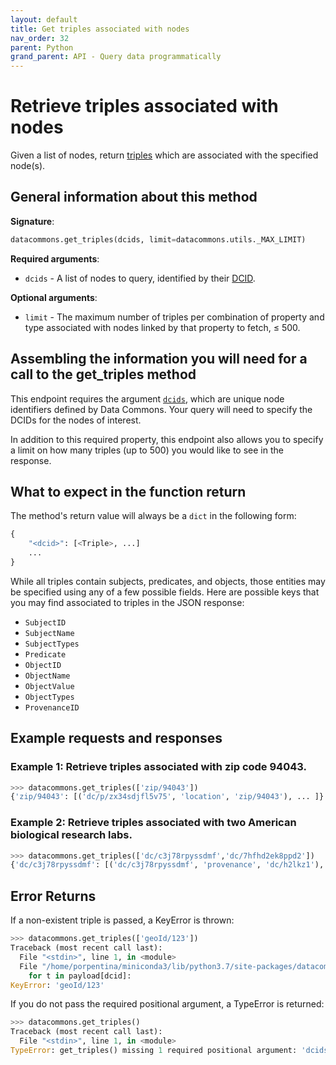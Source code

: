 ```yaml
---
layout: default
title: Get triples associated with nodes
nav_order: 32
parent: Python
grand_parent: API - Query data programmatically
---
```


# Retrieve triples associated with nodes

Given a list of nodes, return [triples](https://docs.datacommons.org/glossary.html) which are associated with the specified
node(s).

## General information about this method

**Signature**: 

```python
datacommons.get_triples(dcids, limit=datacommons.utils._MAX_LIMIT)
```

**Required arguments**:

*   `dcids` - A list of nodes to query, identified by their [DCID](https://docs.datacommons.org/glossary.html).

**Optional arguments**:

*   `limit` - The maximum number of triples per combination of
    property and type associated with nodes linked by that property to fetch,
    ≤ 500.

## Assembling the information you will need for a call to the get_triples method

This endpoint requires the argument [`dcids`](https://docs.datacommons.org/glossary.html), which are unique node identifiers defined by Data Commons. Your query will need to specify the DCIDs for the nodes of interest.

In addition to this required property, this endpoint also allows you to specify a limit on how many triples (up to 500) you would like to see in the response.

## What to expect in the function return

The method's return value will always be a `dict` in the following form:

```python
{
    "<dcid>": [<Triple>, ...]
    ...
}
```

While all triples contain subjects, predicates, and objects, those entities may be specified using any of a few possible fields. Here are possible keys that you may find associated to triples in the JSON response:

  -	`SubjectID`
  -	`SubjectName`
  -	`SubjectTypes`
  -	`Predicate`
  -	`ObjectID`
  -	`ObjectName`
  -	`ObjectValue`
  -	`ObjectTypes`
  -	`ProvenanceID`

## Example requests and responses

### Example 1: Retrieve triples associated with zip code 94043.

```python
>>> datacommons.get_triples(['zip/94043'])
{'zip/94043': [('dc/p/zx34sdjfl5v75', 'location', 'zip/94043'), ... ]}
```

### Example 2: Retrieve triples associated with two American biological research labs.

```python
>>> datacommons.get_triples(['dc/c3j78rpyssdmf','dc/7hfhd2ek8ppd2'])
{'dc/c3j78rpyssdmf': [('dc/c3j78rpyssdmf', 'provenance', 'dc/h2lkz1'), ('dc/zn6l0flenf3m6', 'biosampleOntology', 'dc/c3j78rpyssdmf'), ('dc/tkcknpfwxfrhf', 'biosampleOntology', 'dc/c3j78rpyssdmf'), ('dc/jdzbbfhgzghv1', 'biosampleOntology', 'dc/c3j78rpyssdmf'), ('dc/4f9w8lhcwggxc', 'biosampleOntology', 'dc/c3j78rpyssdmf')], 'dc/7hfhd2ek8ppd2': [('dc/4mjs95b1meh1h', 'biosampleOntology', 'dc/7hfhd2ek8ppd2'), ('dc/13xcyzcr819cb', 'biosampleOntology', 'dc/7hfhd2ek8ppd2'), ('dc/7hfhd2ek8ppd2', 'provenance', 'dc/h2lkz1')]}
```

## Error Returns

If a non-existent triple is passed, a KeyError is thrown:

```python
>>> datacommons.get_triples(['geoId/123'])
Traceback (most recent call last):
  File "<stdin>", line 1, in <module>
  File "/home/porpentina/miniconda3/lib/python3.7/site-packages/datacommons/core.py", line 251, in get_triples
    for t in payload[dcid]:
KeyError: 'geoId/123'
```

If you do not pass the required positional argument, a TypeError is returned:

```python
>>> datacommons.get_triples()
Traceback (most recent call last):
  File "<stdin>", line 1, in <module>
TypeError: get_triples() missing 1 required positional argument: 'dcids'
```
